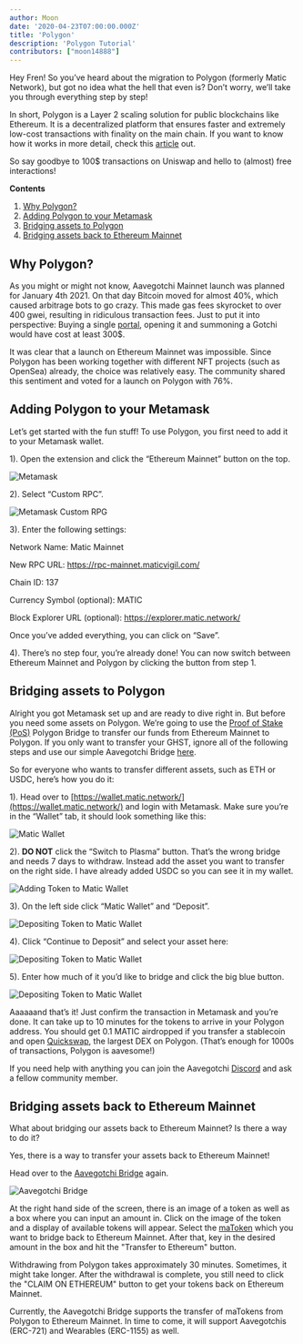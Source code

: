 ```yaml
---
author: Moon
date: '2020-04-23T07:00:00.000Z'
title: 'Polygon'
description: 'Polygon Tutorial'
contributors: ["moon14888"]
---
```


Hey Fren! So you’ve heard about the migration to Polygon (formerly Matic Network), but got no idea what the hell that even is? Don’t worry, we’ll take you through everything step by step!

In short, Polygon is a Layer 2 scaling solution for public blockchains like Ethereum. It is a decentralized platform that ensures faster and extremely low-cost transactions with finality on the main chain. If you want to know how it works in more detail, check this [article](https://medium.com/matic-network/what-is-matic-network-466a2c493ae1) out.

So say goodbye to 100$ transactions on Uniswap and hello to (almost) free interactions!

<div class="contentsBox">

**Contents**

<ol>
<li><a href=#why-polygon->Why Polygon?</a></li>
<li><a href=#adding-polygon-to-your-metamask>Adding Polygon to your Metamask</a></li>
<li><a href=#bridging-assets-to-polygon>Bridging assets to Polygon</a></li>
<li><a href=#bridging-assets-back-to-ethereum-mainnet>Bridging assets back to Ethereum Mainnet</a></li>
</ol>

</div>

## Why Polygon?

As you might or might not know, Aavegotchi Mainnet launch was planned for January 4th 2021. On that day Bitcoin moved for almost 40%, which caused arbitrage bots to go crazy. This made gas fees skyrocket to over 400 gwei, resulting in ridiculous transaction fees. Just to put it into perspective: Buying a single [portal](/portals), opening it and summoning a Gotchi would have cost at least 300$.

It was clear that a launch on Ethereum Mainnet was impossible. Since Polygon has been working together with different NFT projects (such as OpenSea) already, the choice was relatively easy. The community shared this sentiment and voted for a launch on Polygon with 76%.

## Adding Polygon to your Metamask

Let’s get started with the fun stuff! To use Polygon, you first need to add it to your Metamask wallet. 

1).	Open the extension and click the “Ethereum Mainnet” button on the top.

<img class = "bodyImage" src = "/polygon/metamask.png" alt = "Metamask">

2). Select “Custom RPC”.

<img class = "bodyImage" src = "/polygon/metamask-custom-RPC.png" alt = "Metamask Custom RPG">

3). Enter the following settings:

Network Name: Matic Mainnet

New RPC URL: https://rpc-mainnet.maticvigil.com/

Chain ID: 137

Currency Symbol (optional): MATIC

Block Explorer URL (optional): https://explorer.matic.network/

Once you’ve added everything, you can click on “Save”.

4). There’s no step four, you’re already done! You can now switch between Ethereum Mainnet and Polygon by clicking the button from step 1.

## Bridging assets to Polygon
Alright you got Metamask set up and are ready to dive right in. But before you need some assets on Polygon. We’re going to use the [Proof of Stake (PoS)](/glossary#proof-of-stake) Polygon Bridge to transfer our funds from Ethereum Mainnet to Polygon. If you only want to transfer your GHST, ignore all of the following steps and use our simple Aavegotchi Bridge [here](https://aavegotchi.com/bridge).

So for everyone who wants to transfer different assets, such as ETH or USDC, here’s how you do it:

1). Head over to [https://wallet.matic.network/](https://wallet.matic.network/) and login with Metamask. Make sure you’re in the “Wallet” tab, it should look something like this:

<img class = "bodyImage" src = "/polygon/matic-wallet.png" alt = "Matic Wallet">

2). **DO NOT** click the “Switch to Plasma” button. That’s the wrong bridge and needs 7 days to withdraw. Instead add the asset you want to transfer on the right side. I have already added USDC so you can see it in my wallet.

<img class = "bodyImage" src = "/polygon/matic-wallet-add-token.png" alt = "Adding Token to Matic Wallet">

3). On the left side click “Matic Wallet” and “Deposit”.

<img class = "bodyImage" src = "/polygon/matic-wallet-deposit.png" alt = "Depositing Token to Matic Wallet">

4).	Click “Continue to Deposit” and select your asset here:

<img class = "bodyImage" src = "/polygon/matic-wallet-deposit2.png" alt = "Depositing Token to Matic Wallet">

5).	Enter how much of it you’d like to bridge and click the big blue button.

<img class = "bodyImage" src = "/polygon/matic-wallet-deposit3.png" alt = "Depositing Token to Matic Wallet">

Aaaaaand that’s it! Just confirm the transaction in Metamask and you’re done. It can take up to 10 minutes for the tokens to arrive in your Polygon address. You should get 0.1 MATIC airdropped if you transfer a stablecoin and open [Quickswap](https://quickswap.exchange/), the largest DEX on Polygon. (That’s enough for 1000s of transactions, Polygon is aavesome!)

If you need help with anything you can join the Aavegotchi [Discord](https://discord.com/invite/rttCTkZ) and ask a fellow community member.

## Bridging assets back to Ethereum Mainnet

What about bridging our assets back to Ethereum Mainnet? Is there a way to do it?

Yes, there is a way to transfer your assets back to Ethereum Mainnet!

Head over to the [Aavegotchi Bridge](https://aavegotchi.com/bridge) again.

<img class = "bodyImage" src = "/polygon/bridge-to-matic.png" alt = "Aavegotchi Bridge">

At the right hand side of the screen, there is an image of a token as well as a box where you can input an amount in. Click on the image of the token and a display of available tokens will appear. Select the [maToken](/matokens) which you want to bridge back to Ethereum Mainnet. After that, key in the desired amount in the box and hit the "Transfer to Ethereum" button. 

Withdrawing from Polygon takes approximately 30 minutes. Sometimes, it might take longer. After the withdrawal is complete, you still need to click the "CLAIM ON ETHEREUM" button to get your tokens back on Ethereum Mainnet.

Currently, the Aavegotchi Bridge supports the transfer of maTokens from Polygon to Ethereum Mainnet. In time to come, it will support Aavegotchis (ERC-721) and Wearables (ERC-1155) as well.